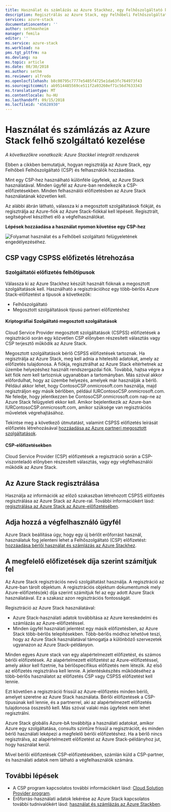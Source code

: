 ```yaml
---
title: Használat és számlázás az Azure Stackhez, egy Felhőszolgáltató kezelése |} A Microsoft Docs
description: Regisztrálás az Azure Stack, egy Felhőbeli Felhőszolgáltató (CSP) és a számlázási ügyfelek hozzáadása példakóddal.
services: azure-stack
documentationcenter: ''
author: sethmanheim
manager: femila
editor: ''
ms.service: azure-stack
ms.workload: na
pms.tgt_pltfrm: na
ms.devlang: na
ms.topic: article
ms.date: 08/30/2018
ms.author: sethm
ms.reviewer: alfredo
ms.openlocfilehash: b8c00795c7777e5485f4725e1da63fc764973f43
ms.sourcegitcommit: ab9514485569ce511f2a93260ef71c56d7633343
ms.translationtype: MT
ms.contentlocale: hu-HU
ms.lasthandoff: 09/15/2018
ms.locfileid: "45628930"
---
```

# <a name="manage-usage-and-billing-for-azure-stack-as-a-cloud-service-provider"></a>Használat és számlázás az Azure Stack felhő szolgáltató kezelése 

*A következőkre vonatkozik: Azure Stackkel integrált rendszerek*

Ebben a cikkben bemutatjuk, hogyan regisztrálja az Azure Stack, egy Felhőbeli Felhőszolgáltató (CSP) és felhasználók hozzáadása.

Mint egy CSP-hez használható különféle ügyfelek, az Azure Stack használatával. Minden ügyfél az Azure-ban rendelkezik a CSP-előfizetésekben. Minden felhasználói előfizetésben az Azure Stack használatának közvetlen kell.

Az alábbi ábrán látható, válassza ki a megosztott szolgáltatások fiókját, és regisztrálja az Azure-fiók az Azure Stack-fiókkal kell lépéseit. Regisztrált, segítségével készítheti elő a végfelhasználókat.

**Lépések hozzáadása a használat nyomon követése egy CSP-hez**

![Folyamat használat és a Felhőbeli szolgáltató felügyeletének engedélyezéséhez.](media\azure-stack-add-manage-billing-as-a-csp\process-add-useage-as-a-csp.png)

## <a name="create-a-csp-or-cspss-subscription"></a>CSP vagy CSPSS előfizetés létrehozása

### <a name="cloud-service-provider-subscription-types"></a>Szolgáltatói előfizetés felhőtípusok

Válassza ki az Azure Stackhez készült használt fióknak a megosztott szolgáltatások kell. Használható a regisztrációhoz egy több-bérlős Azure Stack-előfizetést a típusok a következők:

 - Felhőszolgáltató 
 - Megosztott szolgáltatások típusú partneri előfizetéshez 

#### <a name="csp-shared-services"></a>Kriptográfiai Szolgáltató megosztott szolgáltatások

Cloud Service Provider megosztott szolgáltatások (CSPSS) előfizetések a regisztráció során egy közvetlen CSP előnyben részesített választás vagy CSP terjesztő működik az Azure Stack.

Megosztott szolgáltatások bérlő CSPSS előfizetések tartoznak. Ha regisztrálja az Azure Stack, meg kell adnia a hitelesítő adatokat, amely az előfizetés tulajdonosa. A fiókja, regisztrálhat az Azure Stack eltérhetnek az üzembe helyezéshez használt rendszergazdai fiók. Továbbá, hajtsa végre a két fiók *nem* kell tartozniuk ugyanabban a tartományban. Más szóval akkor előfordulhat, hogy az üzembe helyezés, amelyek már használják a bérlő. Például akkor lehet, hogy ContosoCSP.onmicrosoft.com használja, majd regisztráljon egy másik bérlőben, például IURContosoCSP.onmicrosoft.com. Ne feledje, hogy jelentkezzen be ContosoCSP.onmicrosoft.com nap-ne az Azure Stack felügyeleti ekkor kell. Amikor bejelentkezik az Azure-ban IURContosoCSP.onmicrosoft.com, amikor szüksége van regisztrációs műveletek végrehajtásához.

Tekintse meg a következő útmutatást, valamint CSPSS előfizetés leírását előfizetés létrehozásával [hozzáadása az Azure partneri megosztott szolgáltatások](https://msdn.microsoft.com/partner-center/shared-services).

#### <a name="csp-subscriptions"></a>CSP-előfizetésekben

Cloud Service Provider (CSP) előfizetések a regisztráció során a CSP-viszonteladó előnyben részesített választás, vagy egy végfelhasználói működik az Azure Stack.

## <a name="register-azure-stack"></a>Az Azure Stack regisztrálása

Használja az információk az előző szakaszban létrehozott CSPSS előfizetés regisztrálása az Azure Stack az Azure-ral. További információkért lásd: [regisztrálása az Azure Stack az Azure-előfizetésében](azure-stack-registration.md).

## <a name="add-end-customer"></a>Adja hozzá a végfelhasználó ügyfél

Azure Stack beállítása úgy, hogy egy új bérlőt erőforrást használ, használatuk fog jelenteni lehet a Felhőszolgáltató (CSP) előfizetést: [hozzáadása bérlői használat és számlázás az Azure Stackhez](azure-stack-csp-howto-register-tenants.md).

## <a name="charge-the-right-subscriptions"></a>A megfelelő előfizetések díja szerint számítjuk fel

Az Azure Stack regisztrációs nevű szolgáltatást használja. A regisztráció az Azure-ban tárolt objektum. A regisztrációs objektum dokumentumok mely Azure-előfizetés(ek) díja szerint számítjuk fel az egy adott Azure Stack használatával. Ez a szakasz azon regisztrációs fontosságát.

Regisztráció az Azure Stack használatával:
 - Azure Stack-használati adatok továbbítása az Azure kereskedelmi és számlázás az Azure-előfizetéssel.
 - Minden ügyfél használati jelentést egy másik előfizetésben, az Azure Stack több-bérlős telepítésekben. Több-bérlős módhoz lehetővé teszi, hogy az Azure Stack használatával támogatja a különböző szervezetek ugyanazon az Azure Stack-példányon.

Minden egyes Azure stack van egy alapértelmezett előfizetést, és számos bérlői előfizetések. Az alapértelmezett előfizetést az Azure-előfizetéssel, amely akkor kell fizetnie, ha bérlőspecifikus előfizetés nem létezik. Az első az előfizetés regisztrálva kell lennie. A jelentéskészítés működéséhez a több-bérlős használatot az előfizetés CSP vagy CSPSS előfizetést kell lennie.

Ezt követően a regisztráció frissül az Azure-előfizetés minden bérlő, amelyet szeretne az Azure Stack használata. Bérlői előfizetések a CSP-típusúnak kell lennie, és a partnerrel, aki az alapértelmezett előfizetés tulajdonosa összesítő kell. Más szóval valaki más ügyfelek nem lehet regisztrálni.

Azure Stack globális Azure-bA továbbítja a használati adatokat, amikor Azure egy szolgáltatása, consults szintűre frissül a regisztrációt, és minden bérlő használati leképezi a megfelelő bérlői előfizetéshez. Ha a bérlő nincs regisztrálva, az alapértelmezett előfizetést az Azure Stack-példányhoz jut, hogy használat kerül.

Mivel bérlői előfizetések CSP-előfizetésekben, számlán küld a CSP-partner, és használati adatok nem látható a végfelhasználók számára.

## <a name="next-steps"></a>További lépések

 - A CSP program kapcsolatos további információkért lásd: [Cloud Solution Provider program](https://partner.microsoft.com/solutions/microsoft-cloud-solutions).
 - Erőforrás-használati adatok lekérése az Azure Stack kapcsolatos további tudnivalókért lásd: [használat és számlázás az Azure Stackben](azure-stack-billing-and-chargeback.md).
